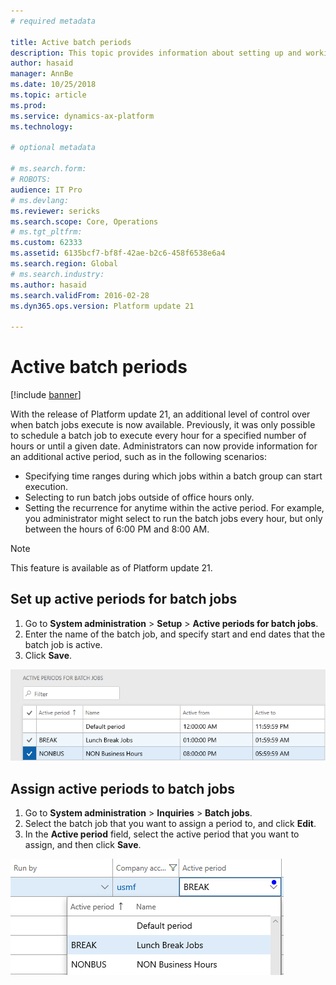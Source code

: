 ```yaml
---
# required metadata

title: Active batch periods
description: This topic provides information about setting up and working with active batch periods.
author: hasaid
manager: AnnBe
ms.date: 10/25/2018
ms.topic: article
ms.prod: 
ms.service: dynamics-ax-platform
ms.technology: 

# optional metadata

# ms.search.form: 
# ROBOTS: 
audience: IT Pro
# ms.devlang: 
ms.reviewer: sericks
ms.search.scope: Core, Operations
# ms.tgt_pltfrm: 
ms.custom: 62333
ms.assetid: 6135bcf7-bf8f-42ae-b2c6-458f6538e6a4
ms.search.region: Global
# ms.search.industry: 
ms.author: hasaid
ms.search.validFrom: 2016-02-28
ms.dyn365.ops.version: Platform update 21

---
```


# Active batch periods

[!include [banner](../includes/banner.md)]

With the release of Platform update 21, an additional level of control over when batch jobs execute is now available. Previously, it was only possible to schedule a batch job to execute every hour for a specified number of hours or until a given date. Administrators can now provide information for an additional active period, such as in the following scenarios:
- Specifying time ranges during which jobs within a batch group can start execution. 
- Selecting to run batch jobs outside of office hours only. 
- Setting the recurrence for anytime within the active period. For example, you administrator might select to run the batch jobs every hour, but only between the hours of 6:00 PM and 8:00 AM.

> [!NOTE] 
> This feature is available as of Platform update 21.

## Set up active periods for batch jobs 

1.	Go to **System administration** > **Setup** > **Active periods for batch jobs**.
2.	Enter the name of the batch job, and specify start and end dates that the batch job is active. 
4.	Click **Save**.

![Active Period Form](./media/active-periods.png)

## Assign active periods to batch jobs

1.	Go to **System administration** > **Inquiries** > **Batch jobs**.
2.	Select the batch job that you want to assign a period to, and click **Edit**.
3.	In the **Active period** field, select the active period that you want to assign, and then click **Save**.

![Assign Active Period](./media/assign-active-period.png)
 
